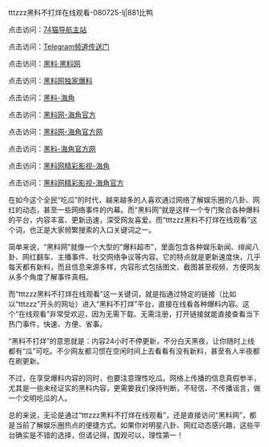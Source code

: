 tttzzz黑料不打烊在线观看-080725-lj|881比鸭

点击访问：<a href="https://74mao.com/">74猫导航主站</a>

点击访问：<a href="https://74mao.com/">Telegram频道传送门</a>

点击访问：<a href="https://heiliaolvzlu3.pages.dev">黑料·黑料网</a>

点击访问：<a href="https://heiliaoyvnrda.pages.dev">黑料网独家爆料</a>

点击访问：<a href="https://tyer.pages.dev/">黑料-海角</a>

点击访问：<a href="https://gdas.pages.dev/">黑料网-海角官方</a>

点击访问：<a href="https://sdbsd.pages.dev/">黑料网-海角官方网</a>

点击访问：<a href="https://jha.pages.dev/">黑料-海角官方网</a>

点击访问：<a href="https://qfwfg.pages.dev/">黑料网精彩影视-海角</a>

点击访问：<a href="https://ert-6he.pages.dev/">黑料网精彩影视-海角官方</a>

在如今这个全民“吃瓜”的时代，越来越多的人喜欢通过网络了解娱乐圈的八卦、网红的动态，甚至一些网络事件的内幕。而“黑料网”就是这样一个专门聚合各种爆料的平台，内容丰富、更新迅速，深受网友喜爱。而“tttzzz黑料不打烊在线观看”这个词，也正是大家频繁搜索的入口关键词之一。

简单来说，“黑料网”就像一个大型的“爆料超市”，里面包含各种娱乐新闻、绯闻八卦、网红翻车、主播事件、社交网络争议等内容。它的特点就是更新速度快，几乎每天都有新料，而且信息来源多样，内容形式包括图文、截图甚至视频，方便网友从多个角度了解事件真相。

而“tttzzz黑料不打烊在线观看”这一关键词，就是指通过特定的链接（比如以“tttzzz”开头的网址）进入“黑料不打烊”平台，直接在线看各种爆料内容。这个“在线观看”非常受欢迎，因为无需下载、无需注册，打开链接就能直接查看当下热门事件，快速、方便、省事。

“黑料不打烊”的意思就是：内容24小时不停更新，不分白天黑夜，让你随时上线都有“瓜”可吃。不少网友都习惯在空闲时间上去看看有没有新料，甚至有人半夜都在刷更新。

不过，在享受爆料内容的同时，也要注意理性吃瓜。网络上传播的信息真假参半，尤其是一些未经证实的黑料内容，更需要我们保持判断，不轻信、不传播谣言，做一个文明吃瓜的人。

总的来说，无论是通过“tttzzz黑料不打烊在线观看”，还是直接访问“黑料网”，都是当前了解娱乐圈热点的便捷方式。如果你对明星八卦、网红动态感兴趣，这些平台确实是不错的选择，但请记得，围观可以，理性第一！

